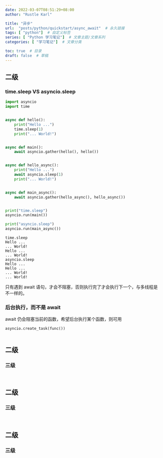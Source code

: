 ```yaml
---
date: 2022-03-07T08:51:29+08:00
author: "Rustle Karl"

title: "异步"
url:  "posts/python/quickstart/async_await"  # 永久链接
tags: [ "python"]  # 自定义标签
series: [ "Python 学习笔记"]  # 文章主题/文章系列
categories: [ "学习笔记"]  # 文章分类

toc: true  # 目录
draft: false  # 草稿
---
```


## 二级

### time.sleep VS asyncio.sleep

```python
import asyncio
import time


async def hello():
    print("Hello ...")
    time.sleep(1)
    print("... World!")


async def main():
    await asyncio.gather(hello(), hello())


async def hello_async():
    print("Hello ...")
    await asyncio.sleep(1)
    print("... World!")


async def main_async():
    await asyncio.gather(hello_async(), hello_async())


print("time.sleep")
asyncio.run(main())

print("asyncio.sleep")
asyncio.run(main_async())
```

```shell
time.sleep
Hello ...
... World!
Hello ...
... World!
asyncio.sleep
Hello ...
Hello ...
... World!
... World!
```

只有遇到 await 语句，才会不阻塞，否则执行完了才会执行下一个，与多线程是不一样的。

### 后台执行，而不是 await

await 仍会阻塞当前的函数，希望后台执行某个函数，则可用

```python
asyncio.create_task(func())
```

```shell

```


## 二级

### 三级

```python

```

```shell

```


## 二级

### 三级

```python

```

```shell

```


## 二级

### 三级

```python

```

```shell

```


